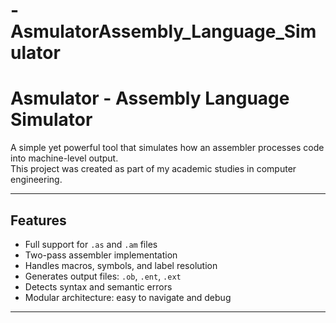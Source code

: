 # -AsmulatorAssembly_Language_Simulator
#  Asmulator - Assembly Language Simulator

A simple yet powerful tool that simulates how an assembler processes code into machine-level output.  
This project was created as part of my academic studies in computer engineering.

----

##  Features

- Full support for `.as` and `.am` files
- Two-pass assembler implementation
- Handles macros, symbols, and label resolution
- Generates output files: `.ob`, `.ent`, `.ext`
- Detects syntax and semantic errors
- Modular architecture: easy to navigate and debug

---



